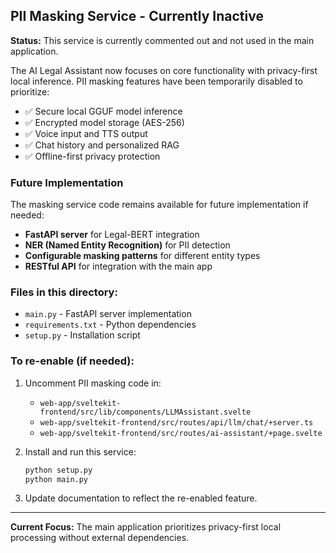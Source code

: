 ## PII Masking Service - Currently Inactive

**Status:** This service is currently commented out and not used in the main application.

The AI Legal Assistant now focuses on core functionality with privacy-first local inference. PII masking features have been temporarily disabled to prioritize:

- ✅ Secure local GGUF model inference
- ✅ Encrypted model storage (AES-256)
- ✅ Voice input and TTS output
- ✅ Chat history and personalized RAG
- ✅ Offline-first privacy protection

### Future Implementation

The masking service code remains available for future implementation if needed:

- **FastAPI server** for Legal-BERT integration
- **NER (Named Entity Recognition)** for PII detection
- **Configurable masking patterns** for different entity types
- **RESTful API** for integration with the main app

### Files in this directory:

- `main.py` - FastAPI server implementation
- `requirements.txt` - Python dependencies
- `setup.py` - Installation script

### To re-enable (if needed):

1. Uncomment PII masking code in:
   - `web-app/sveltekit-frontend/src/lib/components/LLMAssistant.svelte`
   - `web-app/sveltekit-frontend/src/routes/api/llm/chat/+server.ts`
   - `web-app/sveltekit-frontend/src/routes/ai-assistant/+page.svelte`

2. Install and run this service:
   ```bash
   python setup.py
   python main.py
   ```

3. Update documentation to reflect the re-enabled feature.

---

**Current Focus:** The main application prioritizes privacy-first local processing without external dependencies.
